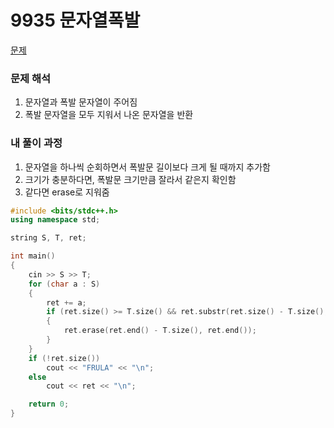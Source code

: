 # 9935 문자열폭발

[문제](https://www.acmicpc.net/problem/9935)

### 문제 해석

1. 문자열과 폭발 문자열이 주어짐
2. 폭발 문자열을 모두 지워서 나온 문자열을 반환

### 내 풀이 과정

1. 문자열을 하나씩 순회하면서 폭발문 길이보다 크게 될 때까지 추가함
2. 크기가 충분하다면, 폭발문 크기만큼 잘라서 같은지 확인함
3. 같다면 erase로 지워줌

```c++
#include <bits/stdc++.h>
using namespace std;

string S, T, ret;

int main()
{
    cin >> S >> T;
    for (char a : S)
    {
        ret += a;
        if (ret.size() >= T.size() && ret.substr(ret.size() - T.size(), T.size()) == T)
        {
            ret.erase(ret.end() - T.size(), ret.end());
        }
    }
    if (!ret.size())
        cout << "FRULA" << "\n";
    else
        cout << ret << "\n";

    return 0;
}
```
